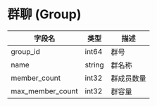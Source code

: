 # 群聊 (Group)
| 字段名 | 类型 | 描述 |
| --- | --- | --- |
| group_id | int64 | 群号 |
| name | string | 群名称 |
| member_count | int32 | 群成员数量 |
| max_member_count | int32 | 群容量 |

